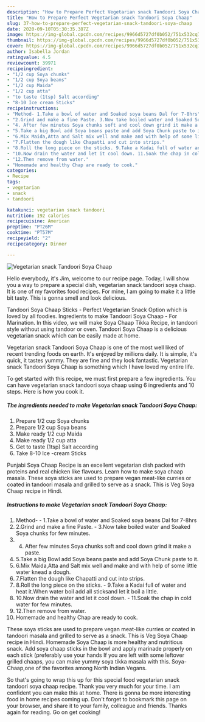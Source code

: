 ```yaml
---
description: "How to Prepare Perfect Vegetarian snack Tandoori Soya Chaap"
title: "How to Prepare Perfect Vegetarian snack Tandoori Soya Chaap"
slug: 37-how-to-prepare-perfect-vegetarian-snack-tandoori-soya-chaap
date: 2020-09-10T05:30:35.387Z
image: https://img-global.cpcdn.com/recipes/9966d5727df0b052/751x532cq70/vegetarian-snack-tandoori-soya-chaap-recipe-main-photo.jpg
thumbnail: https://img-global.cpcdn.com/recipes/9966d5727df0b052/751x532cq70/vegetarian-snack-tandoori-soya-chaap-recipe-main-photo.jpg
cover: https://img-global.cpcdn.com/recipes/9966d5727df0b052/751x532cq70/vegetarian-snack-tandoori-soya-chaap-recipe-main-photo.jpg
author: Isabella Jordan
ratingvalue: 4.5
reviewcount: 39971
recipeingredient:
- "1/2 cup Soya chunks"
- "1/2 cup Soya beans"
- "1/2 cup Maida"
- "1/2 cup atta"
- "to taste (1tsp) Salt according"
- "8-10 Ice cream Sticks"
recipeinstructions:
- "Method- 1.Take a bowl of water and Soaked soya beans Dal for 7-8hrs"
- "2.Grind and make a fine Paste. 3.Now take boiled water and Soaked Soya chunks for few minutes."
- "4. After few minutes Soya chunks soft and cool down grind it make a paste."
- "5.Take a big Bowl add Soya beans paste and add Soya Chunk paste to it."
- "6.Mix Maida,Atta and Salt mix well and make and with help of some little water knead a dough."
- "7.Flatten the dough like Chapatti and cut into strips."
- "8.Roll the long piece on the sticks. 9.Take a Kadai full of water and heat it.When water boil add all sticksand let it boil a little."
- "10.Now drain the water and let it cool down. 11.Soak the chap in cold water for few minutes."
- "12.Then remove from water."
- "Homemade and healthy Chap are ready to cook."
categories:
- Recipe
tags:
- vegetarian
- snack
- tandoori

katakunci: vegetarian snack tandoori 
nutrition: 192 calories
recipecuisine: American
preptime: "PT26M"
cooktime: "PT57M"
recipeyield: "2"
recipecategory: Dinner

---
```



![Vegetarian snack Tandoori Soya Chaap](https://img-global.cpcdn.com/recipes/9966d5727df0b052/751x532cq70/vegetarian-snack-tandoori-soya-chaap-recipe-main-photo.jpg)

Hello everybody, it's Jim, welcome to our recipe page. Today, I will show you a way to prepare a special dish, vegetarian snack tandoori soya chaap. It is one of my favorites food recipes. For mine, I am going to make it a little bit tasty. This is gonna smell and look delicious.

Tandoori Soya Chaap Sticks - Perfect Vegetarian Snack Option which is loved by all foodies. Ingredients to make Tandoori Soya Chaap - For Marination. In this video, we will make Soya Chaap Tikka Recipe, in tandoori style without using tandoor or oven. Tandoori Soya Chaap is a delicious vegetarian snack which can be easily made at home.

Vegetarian snack Tandoori Soya Chaap is one of the most well liked of recent trending foods on earth. It's enjoyed by millions daily. It is simple, it's quick, it tastes yummy. They are fine and they look fantastic. Vegetarian snack Tandoori Soya Chaap is something which I have loved my entire life.


To get started with this recipe, we must first prepare a few ingredients. You can have vegetarian snack tandoori soya chaap using 6 ingredients and 10 steps. Here is how you cook it.

<!--inarticleads1-->

##### The ingredients needed to make Vegetarian snack Tandoori Soya Chaap:

1. Prepare 1/2 cup Soya chunks
1. Prepare 1/2 cup Soya beans
1. Make ready 1/2 cup Maida
1. Make ready 1/2 cup atta
1. Get to taste (1tsp) Salt according
1. Take 8-10 Ice -cream Sticks


Punjabi Soya Chaap Recipe is an excellent vegetarian dish packed with proteins and real chicken like flavours. Learn how to make soya chaap masala. These soya sticks are used to prepare vegan meat-like curries or coated in tandoori masala and grilled to serve as a snack. This is Veg Soya Chaap recipe in Hindi. 

<!--inarticleads2-->

##### Instructions to make Vegetarian snack Tandoori Soya Chaap:

1. Method- - 1.Take a bowl of water and Soaked soya beans Dal for 7-8hrs
1. 2.Grind and make a fine Paste. - 3.Now take boiled water and Soaked Soya chunks for few minutes.
1. 4. After few minutes Soya chunks soft and cool down grind it make a paste.
1. 5.Take a big Bowl add Soya beans paste and add Soya Chunk paste to it.
1. 6.Mix Maida,Atta and Salt mix well and make and with help of some little water knead a dough.
1. 7.Flatten the dough like Chapatti and cut into strips.
1. 8.Roll the long piece on the sticks. - 9.Take a Kadai full of water and heat it.When water boil add all sticksand let it boil a little.
1. 10.Now drain the water and let it cool down. - 11.Soak the chap in cold water for few minutes.
1. 12.Then remove from water.
1. Homemade and healthy Chap are ready to cook.


These soya sticks are used to prepare vegan meat-like curries or coated in tandoori masala and grilled to serve as a snack. This is Veg Soya Chaap recipe in Hindi. Homemade Soya Chaap is more healthy and nutritious snack. Add soya chaap sticks in the bowl and apply marinade properly on each stick (preferably use your hands If you are left with some leftover grilled chaaps, you can make yummy soya tikka masala with this. Soya-Chaap,one of the favorites among North Indian Vegans. 

So that's going to wrap this up for this special food vegetarian snack tandoori soya chaap recipe. Thank you very much for your time. I am confident you can make this at home. There is gonna be more interesting food in home recipes coming up. Don't forget to bookmark this page on your browser, and share it to your family, colleague and friends. Thanks again for reading. Go on get cooking!
